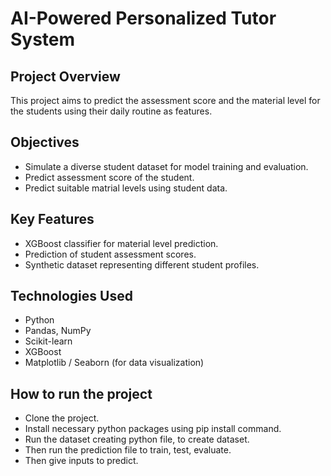 # AI-Powered Personalized Tutor System

## Project Overview

This project aims to predict the assessment score and the material level for the students using their daily routine as features.

## Objectives

- Simulate a diverse student dataset for model training and evaluation.
- Predict assessment score of the student.
- Predict suitable matrial levels using student data.

## Key Features

- XGBoost classifier for material level prediction.
- Prediction of student assessment scores.
- Synthetic dataset representing different student profiles.

## Technologies Used

- Python
- Pandas, NumPy
- Scikit-learn
- XGBoost
- Matplotlib / Seaborn (for data visualization)

## How to run the project

- Clone the project.
- Install necessary python packages using pip install command.
- Run the dataset creating python file, to create dataset.
- Then run the prediction file to train, test, evaluate.
- Then give inputs to predict.

